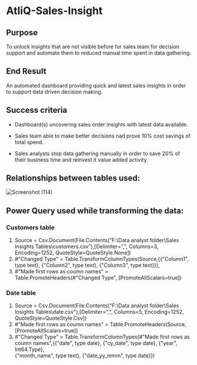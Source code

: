 # AtliQ-Sales-Insight

## Purpose
To unlock insights that are not visible before for sales team for decision support and automate them to reduced manual time spent in data gathering.

## End Result
An automated dashboard providing quick and latest sales insights in order to support data driven decision making.

## Success criteria
- Dashboard(s) uncovering sales order insights with latest data available. 
* Sales team able to make better decisions nad prove 10% cost savings of total spend.
+ Sales analysts stop data gathering manually in order to save 20% of their business time and reinvest it value added activity.

## Relationships between tables used:
![Screenshot (114)](https://github.com/devansh0602/AtliQ-Sales-Insight/assets/110840898/1aeea11c-f506-4b4e-a987-a87dcbc9bbfe)

## Power Query used while transforming the data:

### Customers table
1. Source = Csv.Document(File.Contents("F:\Data analyst folder\Sales Insights Tables\customers.csv"),[Delimiter=",", Columns=3, Encoding=1252, 
    QuoteStyle=QuoteStyle.None])
2. #"Changed Type" = Table.TransformColumnTypes(Source,{{"Column1", type text}, {"Column2", type text}, {"Column3", type text}}),
3. #"Made first rows as coumn names" = Table.PromoteHeaders(#"Changed Type", [PromoteAllScalars=true])

### Date table
1. Source = Csv.Document(File.Contents("F:\Data analyst folder\Sales Insights Tables\date.csv"),[Delimiter=",", Columns=5, Encoding=1252, QuoteStyle=QuoteStyle.Csv])
2. #"Made first rows as coumn names" = Table.PromoteHeaders(Source, [PromoteAllScalars=true])
3. #"Changed Type" = Table.TransformColumnTypes(#"Made first rows as coumn names",{{"date", type date}, {"cy_date", type date}, {"year", Int64.Type},   
   {"month_name", type text}, {"date_yy_mmm", type date}})


